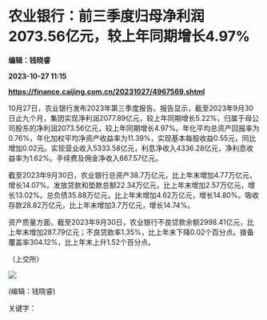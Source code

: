 # 农业银行：前三季度归母净利润2073.56亿元，较上年同期增长4.97%
**编辑：钱晓睿**

**2023-10-27 11:15**

**https://finance.caijing.com.cn/20231027/4967569.shtml**

10月27日，农业银行发布2023年第三季度报告。报告显示，截至2023年9月30日止九个月，集团实现净利润2077.89亿元，较上年同期增长5.22%，归属于母公司股东的净利润2073.56亿元，较上年同期增长4.97%。年化平均总资产回报率为0.76%，年化加权平均净资产收益率为11.39%，实现基本每股收益0.55元，同比增加0.02元。实现营业收入5333.58亿元，利息净收入4336.28亿元，净利息收益率为1.62%。手续费及佣金净收入667.57亿元。

截至2023年9月30日，农业银行总资产38.7万亿元，比上年末增加4.77万亿元，增长14.07%。发放贷款和垫款总额22.34万亿元，比上年末增加2.57万亿元，增长13.02%。总负债35.88万亿元，比上年末增加4.62万亿元，增长14.80%。吸收存款28.82万亿元，比上年末增加3.7万亿元，增长14.74%。

资产质量方面，截至2023年9月30日，农业银行不良贷款余额2998.41亿元，比上年末增加287.79亿元；不良贷款率1.35%，比上年末下降0.02个百分点。拨备覆盖率304.12%，比上年末上升1.52个百分点。

（上交所）

![](https://tx1.cdn.caijing.com.cn/2014-03-27/114048455.jpg)

(编辑：钱晓睿)

关键字：